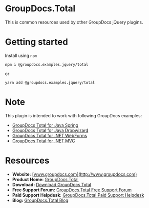 # GroupDocs.Total

This is common resources used by other GroupDocs jQuery plugins.

# Getting started

Install using `npm`

`npm i @groupdocs.examples.jquery/total`

or 

`yarn add @groupdocs.examples.jquery/total`


# Note
This plugin is intended to work with following GroupDocs examples:

- [GroupDocs Total for Java Spring](https://github.com/groupdocs-total/GroupDocs.Total-for-Java-Spring)
- [GroupDocs Total for Java Dropwizard](https://github.com/groupdocs-total/GroupDocs.Total-for-Java-Dropwizard)
- [GroupDocs Total for .NET WebForms](https://github.com/groupdocs-total/GroupDocs.Total-for-NET-WebForms)
- [GroupDocs Total for .NET MVC](https://github.com/groupdocs-total/GroupDocs.Total-for-NET-MVC)

# Resources

- **Website:** [www.groupdocs.com](http://www.groupdocs.com)
- **Product Home:** [GroupDocs.Total](https://products.groupdocs.com/total)
- **Download:** [Download GroupDocs.Total](http://downloads.groupdocs.com/total)
- **Free Support Forum:** [GroupDocs.Total Free Support Forum](https://forum.groupdocs.com/c/viewer)
- **Paid Support Helpdesk:** [GroupDocs.Total Paid Support Helpdesk](https://helpdesk.groupdocs.com)
- **Blog:** [GroupDocs.Total Blog](https://blog.groupdocs.com/category/groupdocs-total-product-family/)